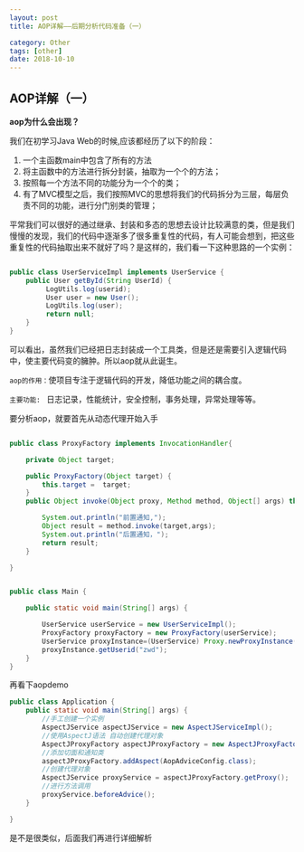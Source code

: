 ```yaml
---
layout: post
title: AOP详解——后期分析代码准备（一）

category: Other
tags: [other]
date: 2018-10-10
---
```

## AOP详解（一）

**aop为什么会出现？**

我们在初学习Java Web的时候,应该都经历了以下的阶段：
1. 一个主函数main中包含了所有的方法
2. 将主函数中的方法进行拆分封装，抽取为一个个的方法；
3. 按照每一个方法不同的功能分为一个个的类； 
4. 有了MVC模型之后，我们按照MVC的思想将我们的代码拆分为三层，每层负责不同的功能，进行分门别类的管理；

平常我们可以很好的通过继承、封装和多态的思想去设计比较满意的类，但是我们慢慢的发现，我们的代码中逐渐多了很多重复性的代码，有人可能会想到，把这些重复性的代码抽取出来不就好了吗？是这样的，我们看一下这种思路的一个实例：
``` java

public class UserServiceImpl implements UserService {
    public User getById(String UserId) {
         LogUtils.log(userid);
         User user = new User();
         LogUtils.log(user);
         return null;
    }
}
```

可以看出，虽然我们已经把日志封装成一个工具类，但是还是需要引入逻辑代码中，使主要代码变的臃肿。所以aop就从此诞生。

`aop的作用：`使项目专注于逻辑代码的开发，降低功能之间的耦合度。

`主要功能: ` 日志记录，性能统计，安全控制，事务处理，异常处理等等。

要分析aop，就要首先从动态代理开始入手
``` java

public class ProxyFactory implements InvocationHandler{

    private Object target;

    public ProxyFactory(Object target) {
        this.target =  target;
    }
    public Object invoke(Object proxy, Method method, Object[] args) throws Throwable {

        System.out.println("前置通知,");
        Object result = method.invoke(target,args);
        System.out.println("后置通知，");
        return result;
    }

}


public class Main {

    public static void main(String[] args) {

        UserService userService = new UserServiceImpl();
        ProxyFactory proxyFactory = new ProxyFactory(userService);
        UserService proxyInstance=(UserService) Proxy.newProxyInstance(userService.getClass().getClassLoader(),userService.getClass().getInterfaces(),proxyFactory);
        proxyInstance.getUserid("zwd");
    }
}
```

再看下aopdemo
``` java
public class Application {
    public static void main(String[] args) {
        //手工创建一个实例
        AspectJService aspectJService = new AspectJServiceImpl();
        //使用AspectJ语法 自动创建代理对象
        AspectJProxyFactory aspectJProxyFactory = new AspectJProxyFactory(aspectJService);
        //添加切面和通知类
        aspectJProxyFactory.addAspect(AopAdviceConfig.class);
        //创建代理对象
        AspectJService proxyService = aspectJProxyFactory.getProxy();
        //进行方法调用
        proxyService.beforeAdvice();
    }

}

```

是不是很类似，后面我们再进行详细解析